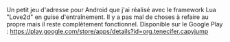 Un petit jeu d'adresse pour Android que j'ai réalisé avec le framework Lua "Love2d" en guise d'entraînement.
Il y a pas mal de choses à refaire au propre mais il reste complètement fonctionnel.
Disponible sur le Google Play : https://play.google.com/store/apps/details?id=org.tenecifer.capyjump
